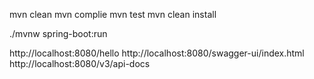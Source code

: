 mvn clean
mvn complie
mvn test
mvn clean install

./mvnw spring-boot:run

http://localhost:8080/hello
http://localhost:8080/swagger-ui/index.html
http://localhost:8080/v3/api-docs
